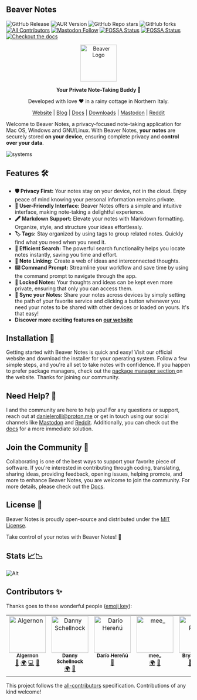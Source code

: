 ## Beaver Notes
<!-- ALL-CONTRIBUTORS-BADGE:START - Do not remove or modify this section -->
![GitHub Release](https://img.shields.io/github/v/release/daniele-rolli/beaver-notes?style=flat-square&color=orange)
![AUR Version](https://img.shields.io/aur/version/beaver-notes?style=flat-square&logo=archlinux&color=blue)
![GitHub Repo stars](https://img.shields.io/github/stars/daniele-rolli/beaver-notes?style=flat-square)
![GitHub forks](https://img.shields.io/github/forks/daniele-rolli/beaver-notes?style=flat-square)
[![All Contributors](https://img.shields.io/badge/all_contributors-5-orange.svg?style=flat-square)](#contributors-)
[![Mastodon Follow](https://img.shields.io/mastodon/follow/110691710015859509?style=flat-square&color=6364FF)](https://mastodon.social/@Beavernotes)
[![FOSSA Status](https://app.fossa.com/api/projects/git%2Bgithub.com%2FDaniele-rolli%2FBeaver-Notes.svg?type=shield&issueType=license)](https://app.fossa.com/projects/git%2Bgithub.com%2FDaniele-rolli%2FBeaver-Notes?ref=badge_shield&issueType=license)
[![FOSSA Status](https://app.fossa.com/api/projects/git%2Bgithub.com%2FDaniele-rolli%2FBeaver-Notes.svg?type=shield&issueType=security)](https://app.fossa.com/projects/git%2Bgithub.com%2FDaniele-rolli%2FBeaver-Notes?ref=badge_shield&issueType=security)
[![Checkout the docs](https://img.shields.io/badge/Checkout_the_docs-blue?style=flat-square&logo=Gitbook&logoColor=white&color=blue)](https://danieles-organization.gitbook.io/beaver-notes)
<!-- ALL-CONTRIBUTORS-BADGE:END -->
<div align="center">

<img src="https://beavernotes.com/resources/Beaver-Icon.webp" alt="Beaver Logo" width="100">

<p><b>Your Private Note-Taking Buddy 📝</b></p>
<p>Developed with love ❤️ in a rainy cottage in Northern Italy.</p>

[Website](https://beavernotes.com) | [Blog](https://beavernotes.com/blog) | [Docs](https://danieles-organization.gitbook.io/beaver-notes/) | [Downloads](https://beavernotes.com/download) | [Mastodon](https://mastodon.social/@Beavernotes) | [Reddit](https://www.reddit.com/r/BeaverNotes/)

</div>

Welcome to Beaver Notes, a privacy-focused note-taking application for Mac OS, Windows and GNU/Linux. With Beaver Notes, **your notes** are securely stored **on your device**, ensuring complete privacy and **control over your data**.

![systems](https://github.com/Daniele-rolli/Beaver-Notes/assets/67503004/f9c6e510-3bad-4563-b6b4-5dfc7dff7caa)

## Features 🛠️

* **🛡️ Privacy First:** Your notes stay on your device, not in the cloud. Enjoy peace of mind knowing your personal information remains private.
* **👋 User-Friendly Interface:** Beaver Notes offers a simple and intuitive interface, making note-taking a delightful experience.
* **🖋️ Markdown Support:** Elevate your notes with Markdown formatting. Organize, style, and structure your ideas effortlessly.
* **🏷️ Tags:** Stay organized by using tags to group related notes. Quickly find what you need when you need it.
* **🔎 Efficient Search:** The powerful search functionality helps you locate notes instantly, saving you time and effort.
* **🔗 Note Linking:** Create a web of ideas and interconnected thoughts.
* **⌨️ Command Prompt:** Streamline your workflow and save time by using the command prompt to navigate through the app.
* **🔏 Locked Notes:** Your thoughts and ideas can be kept even more private, ensuring that only you can access them.
* **🔄 Sync your Notes:** Share your notes across devices by simply setting the path of your favorite service and clicking a button whenever you need your notes to be shared with other devices or loaded on yours. It's that easy!
* **Discover more exciting features on** [**our website**](https://beavernotes.com)

## Installation 🚀

Getting started with Beaver Notes is quick and easy! Visit our official website and download the installer for your operating system. Follow a few simple steps, and you're all set to take notes with confidence. If you happen to prefer package managers, check out the [package manager section ](https://beavernotes.com/package-manager.html)on the website. Thanks for joining our community.

## Need Help? 🤔

I and the community are here to help you! For any questions or support, reach out at [danielerolli@proton.me](mailto:danielerolli@proton.me) or get in touch using our social channels like [Mastodon](https://mastodon.social/@Beavernotes) and [Reddit](https://www.reddit.com/r/BeaverNotes/). Additionally, you can check out the [docs](https://danieles-organization.gitbook.io/beaver-notes/) for a more immediate solution.

## Join the Community 🦫

Collaborating is one of the best ways to support your favorite piece of software. If you're interested in contributing through coding, translating, sharing ideas, providing feedback, opening issues, helping promote, and more to enhance Beaver Notes, you are welcome to join the community. For more details, please check out the [Docs](https://danieles-organization.gitbook.io/beaver-notes/dev-guides/how-to-contribute).

## License 📜

Beaver Notes is proudly open-source and distributed under the [MIT License](https://github.com/Daniele-rolli/Beaver-Notes/blob/main/LICENSE).

Take control of your notes with Beaver Notes! 🚀

## Stats 📈📉

![Alt](https://repobeats.axiom.co/api/embed/96eb6008d766d6c485cafa54856db18bf4d7e274.svg)

## Contributors ✨

Thanks goes to these wonderful people ([emoji key](https://allcontributors.org/docs/en/emoji-key)):

<!-- ALL-CONTRIBUTORS-LIST:START - Do not remove or modify this section -->
<!-- prettier-ignore-start -->
<!-- markdownlint-disable -->
<table>
  <tbody>
    <tr>
      <td align="center" valign="top" width="14.28%"><a href="http://bigshans.github.io"><img src="https://avatars.githubusercontent.com/u/26884666?v=4?s=100" width="100px;" alt="Algernon"/><br /><sub><b>Algernon</b></sub></a><br /><a href="https://github.com/Daniele-rolli/Beaver-Notes/issues?q=author%3Abigshans" title="Bug reports">🐛</a> <a href="#translation-bigshans" title="Translation">🌍</a> <a href="https://github.com/Daniele-rolli/Beaver-Notes/commits?author=bigshans" title="Code">💻</a> <a href="#maintenance-bigshans" title="Maintenance">🚧</a></td>
      <td align="center" valign="top" width="14.28%"><a href="https://github.com/eag75"><img src="https://avatars.githubusercontent.com/u/155111097?v=4?s=100" width="100px;" alt="Danny Schellnock"/><br /><sub><b>Danny Schellnock</b></sub></a><br /><a href="#translation-eag75" title="Translation">🌍</a> <a href="#maintenance-eag75" title="Maintenance">🚧</a></td>
      <td align="center" valign="top" width="14.28%"><a href="https://github.com/kant"><img src="https://avatars.githubusercontent.com/u/32717?v=4?s=100" width="100px;" alt="Darío Hereñú"/><br /><sub><b>Darío Hereñú</b></sub></a><br /><a href="https://github.com/Daniele-rolli/Beaver-Notes/commits?author=kant" title="Documentation">📖</a></td>
      <td align="center" valign="top" width="14.28%"><a href="https://github.com/mee141"><img src="https://avatars.githubusercontent.com/u/93583530?v=4?s=100" width="100px;" alt="mee_"/><br /><sub><b>mee_</b></sub></a><br /><a href="#translation-mee141" title="Translation">🌍</a> <a href="#maintenance-mee141" title="Maintenance">🚧</a></td>
      <td align="center" valign="top" width="14.28%"><a href="https://www.eave.fyi"><img src="https://avatars.githubusercontent.com/u/978899?v=4?s=100" width="100px;" alt="Bryan Ricker"/><br /><sub><b>Bryan Ricker</b></sub></a><br /><a href="https://github.com/Daniele-rolli/Beaver-Notes/commits?author=bricker" title="Documentation">📖</a> <a href="#translation-bricker" title="Translation">🌍</a> <a href="https://github.com/Daniele-rolli/Beaver-Notes/commits?author=bricker" title="Code">💻</a></td>
    </tr>
  </tbody>
</table>

<!-- markdownlint-restore -->
<!-- prettier-ignore-end -->

<!-- ALL-CONTRIBUTORS-LIST:END -->

This project follows the [all-contributors](https://github.com/all-contributors/all-contributors) specification. Contributions of any kind welcome!
